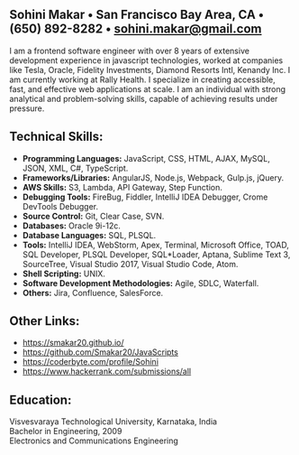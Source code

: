 ## Sohini Makar • San Francisco Bay Area, CA • (650) 892-8282 • sohini.makar@gmail.com
I am a frontend software engineer with over 8 years of extensive development experience in javascript technologies, worked at companies like Tesla, Oracle, Fidelity Investments, Diamond Resorts Intl, Kenandy Inc. I am currently working at Rally Health. I specialize in creating accessible, fast, and effective web applications at scale. I am an individual with strong analytical and problem-solving skills, capable of achieving results under pressure.

## Technical Skills:
- **Programming Languages:** JavaScript, CSS, HTML, AJAX, MySQL, JSON, XML, C#, TypeScript.
- **Frameworks/Libraries:** AngularJS, Node.js, Webpack, Gulp.js, jQuery.
- **AWS Skills:** S3, Lambda, API Gateway, Step Function.
- **Debugging Tools:** FireBug, Fiddler, IntelliJ IDEA Debugger, Crome DevTools Debugger.
- **Source Control:** Git, Clear Case, SVN.
- **Databases:** Oracle 9i-12c.
- **Database Languages:** SQL, PLSQL.
- **Tools:** IntelliJ IDEA, WebStorm, Apex, Terminal, Microsoft Office, TOAD, SQL Developer, PLSQL Developer, SQL*Loader, Aptana, Sublime Text 3, SourceTree, Visual Studio 2017, Visual Studio Code, Atom.
- **Shell Scripting:** UNIX.
- **Software Development Methodologies:** Agile, SDLC, Waterfall.
- **Others:** Jira, Confluence, SalesForce.

## Other Links:
- https://smakar20.github.io/
- https://github.com/Smakar20/JavaScripts
- https://coderbyte.com/profile/Sohini
- https://www.hackerrank.com/submissions/all

## Education:
Visvesvaraya Technological University, Karnataka, India<br />
Bachelor in Engineering, 2009<br />
Electronics and Communications Engineering<br />
